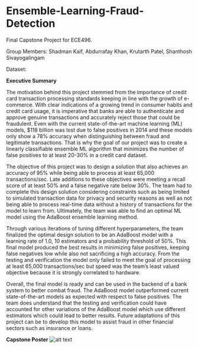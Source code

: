# Ensemble-Learning-Fraud-Detection

Final Capstone Project for ECE496.

Group Members: Shadman Kaif, Abdurrafay Khan, Krutarth Patel, Shanthosh Sivayogalingam

Dataset: 

**Executive Summary**

The motivation behind this project stemmed from the importance of credit card transaction processing standards keeping in line with the growth of e-commerce. With clear indications of a growing trend in consumer habits and credit card usage, it is imperative that banks are able to authenticate and approve genuine transactions and accurately reject those that could be fraudulent. Even with the current state-of-the-art machine learning (ML) models, $118 billion was lost due to false positives in 2014 and these models only show a 78% accuracy when distinguishing between fraud and legitimate transactions. That is why the goal of our project was to create a linearly classifiable ensemble ML algorithm that minimizes the number of false positives to at least 20-30% in a credit card dataset. 

The objective of this project was to design a solution that also achieves an accuracy of 95% while being able to process at least 65,000 transactions/sec. Late additions to these objectives were meeting a recall score of at least 50% and a false negative rate below 30%. The team had to complete this design solution considering constraints such as being limited to simulated transaction data for privacy and security reasons as well as not being able to process real-time data without a history of transactions for the model to learn from. Ultimately, the team was able to find an optimal ML model using the AdaBoost ensemble learning method.

Through various iterations of tuning different hyperparameters, the team finalized the optimal design solution to be an AdaBoost model with a learning rate of 1.0, 10 estimators and a probability threshold of 50%. This final model produced the best results in minimizing false positives, keeping false negatives low while also not sacrificing a high accuracy. From the testing and verification the model only failed to meet the goal of processing at least 65,000 transactions/sec but speed was the team’s least valued objective because it is strongly correlated to hardware.

Overall, the final model is ready and can be used in the backend of a bank system to better combat fraud. The AdaBoost model outperformed current state-of-the-art models as expected with respect to false positives. The team does understand that the testing and verification could have accounted for other variations of the AdaBoost model which use different estimators which could lead to better results. Future adaptations of this project can be to develop this model to assist fraud in other financial sectors such as insurance or loans.

**Capstone Poster**
![alt text]("https://github.com/shadman-kaif/Ensemble-Learning-Fraud-Detection/blob/main/Poster_picture.png?raw=true")
